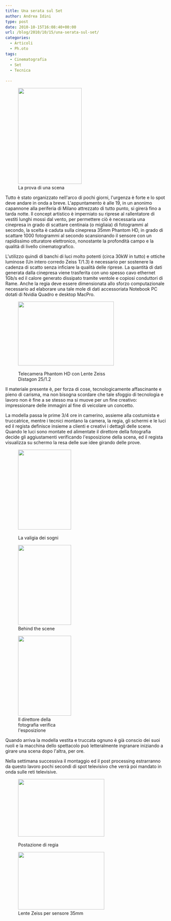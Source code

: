 ```yaml
---
title: Una serata sul Set
author: Andrea Idini
type: post
date: 2010-10-15T16:08:40+00:00
url: /blog/2010/10/15/una-serata-sul-set/
categories:
  - Articoli
  - Ph.oto
tags:
  - Cinematografia
  - Set
  - Tecnica

---
```

<figure id="attachment_891" aria-describedby="caption-attachment-891" style="width: 199px" class="wp-caption alignleft"><a href="/wp-content/uploads/2010/10/Laurea-Marghe-e-Spot-Accademia-Lusso-216_web.jpg" rel="lightbox[896]"><img class="size-medium wp-image-891 " title="Spot - 1" src="/wp-content/uploads/2010/10/Laurea-Marghe-e-Spot-Accademia-Lusso-216_web-199x300.jpg" alt="" width="199" height="300" srcset="http://www.phme.it/wp-content/uploads/2010/10/Laurea-Marghe-e-Spot-Accademia-Lusso-216_web-199x300.jpg 199w, http://www.phme.it/wp-content/uploads/2010/10/Laurea-Marghe-e-Spot-Accademia-Lusso-216_web.jpg 533w" sizes="(max-width: 199px) 100vw, 199px" /></a><figcaption id="caption-attachment-891" class="wp-caption-text">La prova di una scena</figcaption></figure> 

Tutto è stato organizzato nell'arco di pochi giorni, l'urgenza è forte e lo spot deve andare in onda a breve. L'appuntamento è alle 19, in un anonimo capannone alla periferia di Milano attrezzato di tutto punto, si girerà fino a tarda notte. Il concept artistico è imperniato su riprese al rallentatore di vestiti lunghi mossi dal vento, per permettere ciò è necessaria una cinepresa in grado di scattare centinaia (o migliaia) di fotogrammi al secondo, la scelta è caduta sulla cinepresa 35mm Phantom HD, in grado di scattare 1000 fotogrammi al secondo scansionando il sensore con un rapidissimo otturatore elettronico, nonostante la profondità campo e la qualità di livello cinematografico.

L'utilizzo quindi di banchi di luci molto potenti (circa 30kW in tutto) e ottiche luminose (Un intero corredo Zeiss T/1.3) è necessario per sostenere la cadenza di scatto senza inficiare la qualità delle riprese. La quantità di dati generata dalla cinepresa viene trasferita con uno spesso cavo ethernet 1Gb/s ed il calore generato dissipato tramite ventole e copiosi conduttori di Rame. Anche la regia deve essere dimensionata allo sforzo computazionale necessario ad elaborare una tale mole di dati accessoriata Notebook PC dotati di Nvidia Quadro e desktop MacPro.<!--more--><figure id="attachment_889" aria-describedby="caption-attachment-889" style="width: 300px" class="wp-caption alignright">

<a href="/wp-content/uploads/2010/10/Laurea-Marghe-e-Spot-Accademia-Lusso-197_web.jpg" rel="lightbox[896]"><img class="size-medium wp-image-889  " title="Spot - 3" src="/wp-content/uploads/2010/10/Laurea-Marghe-e-Spot-Accademia-Lusso-197_web-300x200.jpg" alt="" width="300" height="200" srcset="http://www.phme.it/wp-content/uploads/2010/10/Laurea-Marghe-e-Spot-Accademia-Lusso-197_web-300x200.jpg 300w, http://www.phme.it/wp-content/uploads/2010/10/Laurea-Marghe-e-Spot-Accademia-Lusso-197_web.jpg 1024w" sizes="(max-width: 300px) 100vw, 300px" /></a>  
<figcaption id="caption-attachment-889" class="wp-caption-text">Telecamera Phantom HD con Lente Zeiss Distagon 25/1.2</figcaption></figure> 

Il materiale presente è, per forza di cose, tecnologicamente affascinante e pieno di carisma, ma non bisogna scordare che tale sfoggio di tecnologia e lavoro non è fine a se stesso ma si muove per un fine creativo: impressionare delle immagini al fine di veicolare un concetto.

La modella passa le prime 3/4 ore in camerino, assieme alla costumista e truccatrice, mentre i tecnici montano la camera, la regia, gli schermi e le luci ed il regista definisce insieme a clienti e creativi i dettagli delle scene. Quando le luci sono montate ed alimentate il direttore della fotografia decide gli aggiustamenti verificando l'esposizione della scena, ed il regista visualizza su schermo la resa delle sue idee girando delle prove.<figure id="attachment_893" aria-describedby="caption-attachment-893" style="width: 166px" class="wp-caption alignleft">

<a href="/wp-content/uploads/2010/10/Laurea-Marghe-e-Spot-Accademia-Lusso-228_web.jpg" rel="lightbox[896]"><img class="size-medium wp-image-893        " title="Spot - 7" src="/wp-content/uploads/2010/10/Laurea-Marghe-e-Spot-Accademia-Lusso-228_web-199x300.jpg" alt="" width="166" height="250" srcset="http://www.phme.it/wp-content/uploads/2010/10/Laurea-Marghe-e-Spot-Accademia-Lusso-228_web-199x300.jpg 199w, http://www.phme.it/wp-content/uploads/2010/10/Laurea-Marghe-e-Spot-Accademia-Lusso-228_web.jpg 533w" sizes="(max-width: 166px) 100vw, 166px" /></a>  
<figcaption id="caption-attachment-893" class="wp-caption-text">La valigia dei sogni</figcaption></figure> <figure id="attachment_894" aria-describedby="caption-attachment-894" style="width: 166px" class="wp-caption alignleft"><a href="/wp-content/uploads/2010/10/Laurea-Marghe-e-Spot-Accademia-Lusso-229_web.jpg" rel="lightbox[896]"><img class="size-medium wp-image-894        " title="Spot - 8" src="/wp-content/uploads/2010/10/Laurea-Marghe-e-Spot-Accademia-Lusso-229_web-199x300.jpg" alt="" width="166" height="250" srcset="http://www.phme.it/wp-content/uploads/2010/10/Laurea-Marghe-e-Spot-Accademia-Lusso-229_web-199x300.jpg 199w, http://www.phme.it/wp-content/uploads/2010/10/Laurea-Marghe-e-Spot-Accademia-Lusso-229_web.jpg 533w" sizes="(max-width: 166px) 100vw, 166px" /></a>  
<figcaption id="caption-attachment-894" class="wp-caption-text">Behind the scene</figcaption></figure> <figure id="attachment_890" aria-describedby="caption-attachment-890" style="width: 166px" class="wp-caption alignleft"><a href="/wp-content/uploads/2010/10/Laurea-Marghe-e-Spot-Accademia-Lusso-204_web.jpg" rel="lightbox[896]"><img class="size-medium wp-image-890      " title="Spot - 4" src="/wp-content/uploads/2010/10/Laurea-Marghe-e-Spot-Accademia-Lusso-204_web-199x300.jpg" alt="" width="166" height="250" srcset="http://www.phme.it/wp-content/uploads/2010/10/Laurea-Marghe-e-Spot-Accademia-Lusso-204_web-199x300.jpg 199w, http://www.phme.it/wp-content/uploads/2010/10/Laurea-Marghe-e-Spot-Accademia-Lusso-204_web.jpg 533w" sizes="(max-width: 166px) 100vw, 166px" /></a>  
<figcaption id="caption-attachment-890" class="wp-caption-text">Il direttore della fotografia verifica l'esposizione</figcaption></figure> 

Quando arriva la modella vestita e truccata ognuno è già conscio dei suoi ruoli e la macchina dello spettacolo può letteralmente ingranare iniziando a girare una scena dopo l'altra, per ore.

Nella settimana successiva il montaggio ed il post processing estrarranno da questo lavoro pochi secondi di spot televisivo che verrà poi mandato in onda sulle reti televisive.<figure id="attachment_887" aria-describedby="caption-attachment-887" style="width: 270px" class="wp-caption alignleft">

<a href="/wp-content/uploads/2010/10/Laurea-Marghe-e-Spot-Accademia-Lusso-189_web.jpg" rel="lightbox[896]"><img class="size-medium wp-image-887 " title="Spot-1" src="/wp-content/uploads/2010/10/Laurea-Marghe-e-Spot-Accademia-Lusso-189_web-300x200.jpg" alt="" width="270" height="180" srcset="http://www.phme.it/wp-content/uploads/2010/10/Laurea-Marghe-e-Spot-Accademia-Lusso-189_web-300x200.jpg 300w, http://www.phme.it/wp-content/uploads/2010/10/Laurea-Marghe-e-Spot-Accademia-Lusso-189_web.jpg 1024w" sizes="(max-width: 270px) 100vw, 270px" /></a><figcaption id="caption-attachment-887" class="wp-caption-text">Postazione di regia</figcaption></figure> <figure id="attachment_888" aria-describedby="caption-attachment-888" style="width: 270px" class="wp-caption alignleft"><a href="/wp-content/uploads/2010/10/Laurea-Marghe-e-Spot-Accademia-Lusso-194_web.jpg" rel="lightbox[896]"><img class="size-medium wp-image-888  " title="Spot - 2" src="/wp-content/uploads/2010/10/Laurea-Marghe-e-Spot-Accademia-Lusso-194_web-300x200.jpg" alt="" width="270" height="180" srcset="http://www.phme.it/wp-content/uploads/2010/10/Laurea-Marghe-e-Spot-Accademia-Lusso-194_web-300x200.jpg 300w, http://www.phme.it/wp-content/uploads/2010/10/Laurea-Marghe-e-Spot-Accademia-Lusso-194_web.jpg 1024w" sizes="(max-width: 270px) 100vw, 270px" /></a><figcaption id="caption-attachment-888" class="wp-caption-text">Lente Zeiss per sensore 35mm</figcaption></figure> 

<div id="_mcePaste" style="position: absolute; left: -10000px; top: 0px; width: 1px; height: 1px; overflow: hidden;">
  Tutto è stato organizzato nell'arco di pochi giorni, l'urgenza è forte e lo spot deve andare in onda a breve
</div>